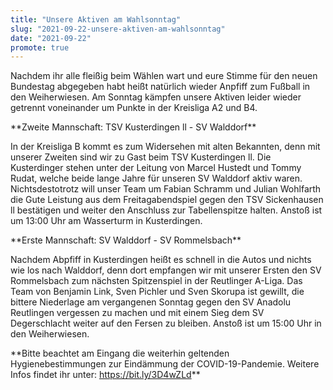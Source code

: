 ```yaml
---
title: "Unsere Aktiven am Wahlsonntag"
slug: "2021-09-22-unsere-aktiven-am-wahlsonntag"
date: "2021-09-22"
promote: true
---
```

<p class="MsoNoSpacing">Nachdem ihr alle fleißig beim Wählen wart und eure Stimme für den neuen Bundestag abgegeben habt heißt natürlich wieder Anpfiff zum Fußball in den Weiherwiesen. Am Sonntag kämpfen unsere Aktiven leider wieder getrennt voneinander um Punkte in der Kreisliga A2 und B4.


<p class="MsoNoSpacing">**Zweite Mannschaft: TSV Kusterdingen ll - SV Walddorf**


<p class="MsoNoSpacing">In der Kreisliga B kommt es zum Widersehen mit alten Bekannten, denn mit unserer Zweiten sind wir zu Gast beim TSV Kusterdingen ll. Die Kusterdinger stehen unter der Leitung von Marcel Hustedt und Tommy Rudat, welche beide lange Jahre für unseren SV Walddorf aktiv waren. Nichtsdestotrotz will unser Team um Fabian Schramm und Julian Wohlfarth die Gute Leistung aus dem Freitagabendspiel gegen den TSV Sickenhausen ll bestätigen und weiter den Anschluss zur Tabellenspitze halten. Anstoß ist um 13:00 Uhr am Wasserturm in Kusterdingen.


<p class="MsoNoSpacing"> 


<p class="MsoNoSpacing">**Erste Mannschaft: SV Walddorf - SV Rommelsbach**


<p class="MsoNoSpacing">Nachdem Abpfiff in Kusterdingen heißt es schnell in die Autos und nichts wie los nach Walddorf, denn dort empfangen wir mit unserer Ersten den SV Rommelsbach zum nächsten Spitzenspiel in der Reutlinger A-Liga. Das Team von Benjamin Link, Sven Pichler und Sven Skorupa ist gewillt, die bittere Niederlage am vergangenen Sonntag gegen den SV Anadolu Reutlingen vergessen zu machen und mit einem Sieg dem SV Degerschlacht weiter auf den Fersen zu bleiben. Anstoß ist um 15:00 Uhr in den Weiherwiesen.


<p class="MsoNoSpacing"> 


<p class="MsoNoSpacing">**Bitte beachtet am Eingang die weiterhin geltenden Hygienebestimmungen zur Eindämmung der COVID-19-Pandemie. Weitere Infos findet ihr unter: <a href="https://bit.ly/3D4wZLd">https://bit.ly/3D4wZLd</a>**

